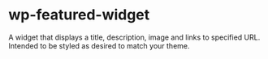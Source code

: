 wp-featured-widget
==================

A widget that displays a title, description, image and links to specified URL. Intended to be styled as desired to match your theme.
